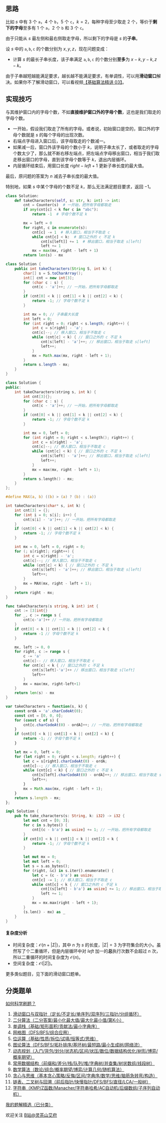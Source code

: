 ## 思路

比如 $s$ 中有 $3$ 个 $\texttt{a}$，$4$ 个 $\texttt{b}$，$5$ 个 $\texttt{c}$，$k=2$，每种字母至少取走 $2$ 个，等价于**剩下的字母**至多有 $1$ 个 $\texttt{a}$，$2$ 个 $\texttt{b}$ 和 $3$ 个 $\texttt{c}$。

由于只能从 $s$ 最左侧和最右侧取走字母，所以剩下的字母是 $s$ 的**子串**。

设 $s$ 中的 $\texttt{a},\texttt{b},\texttt{c}$ 的个数分别为 $x,y,z$，现在问题变成：

- 计算 $s$ 的最长子串长度，该子串满足 $\texttt{a},\texttt{b},\texttt{c}$ 的个数分别**至多**为 $x-k,y-k,z-k$。

由于子串越短越能满足要求，越长越不能满足要求，有单调性，可以用**滑动窗口**解决。如果你不了解滑动窗口，可以看视频[【基础算法精讲 03】](https://www.bilibili.com/video/BV1hd4y1r7Gq/)。

## 实现技巧

与其维护窗口内的字母个数，不如**直接维护窗口外的字母个数**，这也是我们取走的字母个数。

- 一开始，假设我们取走了所有的字母。或者说，初始窗口是空的，窗口外的字母个数就是 $s$ 的每个字母的出现次数。
- 右端点字母进入窗口后，该字母取走的个数减一。
- 如果减一后，窗口外该字母的个数小于 $k$，说明子串太长了，或者取走的字母个数太少了，那么就不断右移左端点，把左端点字母移出窗口，相当于我们取走移出窗口的字母，直到该字母个数等于 $k$，退出内层循环。
- 内层循环结束后，用窗口长度 $\textit{right}-\textit{left}+1$ 更新子串长度的最大值。

最后，原问题的答案为 $n$ 减去子串长度的最大值。

特别地，如果 $s$ 中某个字母的个数不足 $k$，那么无法满足题目要求，返回 $-1$。

```py [sol-Python3]
class Solution:
    def takeCharacters(self, s: str, k: int) -> int:
        cnt = Counter(s)  # 一开始，把所有字母都取走
        if any(cnt[c] < k for c in "abc"):
            return -1  # 字母个数不足 k

        mx = left = 0
        for right, c in enumerate(s):
            cnt[c] -= 1  # 移入窗口，相当于不取走 c
            while cnt[c] < k:  # 窗口之外的 c 不足 k
                cnt[s[left]] += 1  # 移出窗口，相当于取走 s[left]
                left += 1
            mx = max(mx, right - left + 1)
        return len(s) - mx
```

```java [sol-Java]
class Solution {
    public int takeCharacters(String S, int k) {
        char[] s = S.toCharArray();
        int[] cnt = new int[3];
        for (char c : s) {
            cnt[c - 'a']++; // 一开始，把所有字母都取走
        }
        if (cnt[0] < k || cnt[1] < k || cnt[2] < k) {
            return -1; // 字母个数不足 k
        }

        int mx = 0; // 子串最大长度
        int left = 0;
        for (int right = 0; right < s.length; right++) {
            int c = s[right] - 'a';
            cnt[c]--; // 移入窗口，相当于不取走 c
            while (cnt[c] < k) { // 窗口之外的 c 不足 k
                cnt[s[left] - 'a']++; // 移出窗口，相当于取走 s[left]
                left++;
            }
            mx = Math.max(mx, right - left + 1);
        }
        return s.length - mx;
    }
}
```

```cpp [sol-C++]
class Solution {
public:
    int takeCharacters(string s, int k) {
        int cnt[3]{};
        for (char c : s) {
            cnt[c - 'a']++; // 一开始，把所有字母都取走
        }
        if (cnt[0] < k || cnt[1] < k || cnt[2] < k) {
            return -1; // 字母个数不足 k
        }

        int mx = 0, left = 0;
        for (int right = 0; right < s.length(); right++) {
            int c = s[right] - 'a';
            cnt[c]--; // 移入窗口，相当于不取走 c
            while (cnt[c] < k) { // 窗口之外的 c 不足 k
                cnt[s[left] - 'a']++; // 移出窗口，相当于取走 s[left]
                left++;
            }
            mx = max(mx, right - left + 1);
        }
        return s.length() - mx;
    }
};
```

```c [sol-C]
#define MAX(a, b) ((b) > (a) ? (b) : (a))

int takeCharacters(char* s, int k) {
    int cnt[3] = {};
    for (int i = 0; s[i]; i++) {
        cnt[s[i] - 'a']++; // 一开始，把所有字母都取走
    }
    if (cnt[0] < k || cnt[1] < k || cnt[2] < k) {
        return -1; // 字母个数不足 k
    }

    int mx = 0, left = 0, right = 0;
    for (; s[right]; right++) {
        int c = s[right] - 'a';
        cnt[c]--; // 移入窗口，相当于不取走 c
        while (cnt[c] < k) { // 窗口之外的 c 不足 k
            cnt[s[left] - 'a']++; // 移出窗口，相当于取走 s[left]
            left++;
        }
        mx = MAX(mx, right - left + 1);
    }
    return right - mx;
}
```

```go [sol-Go]
func takeCharacters(s string, k int) int {
	cnt := [3]int{}
	for _, c := range s {
		cnt[c-'a']++ // 一开始，把所有字母都取走
	}
	if cnt[0] < k || cnt[1] < k || cnt[2] < k {
		return -1 // 字母个数不足 k
	}

	mx, left := 0, 0
	for right, c := range s {
		c -= 'a'
		cnt[c]-- // 移入窗口，相当于不取走 c
		for cnt[c] < k { // 窗口之外的 c 不足 k
			cnt[s[left]-'a']++ // 移出窗口，相当于取走 s[left]
			left++
		}
		mx = max(mx, right-left+1)
	}
	return len(s) - mx
}
```

```js [sol-JavaScript]
var takeCharacters = function(s, k) {
    const ordA = 'a'.charCodeAt(0);
    const cnt = [0, 0, 0];
    for (const c of s) {
        cnt[c.charCodeAt(0) - ordA]++; // 一开始，把所有字母都取走
    }
    if (cnt[0] < k || cnt[1] < k || cnt[2] < k) {
        return -1; // 字母个数不足 k
    }

    let mx = 0, left = 0;
    for (let right = 0; right < s.length; right++) {
        let c = s[right].charCodeAt(0) - ordA;
        cnt[c]--; // 移入窗口，相当于不取走 c
        while (cnt[c] < k) { // 窗口之外的 c 不足 k
            cnt[s[left].charCodeAt(0) - ordA]++; // 移出窗口，相当于取走 s[left]
            left++;
        }
        mx = Math.max(mx, right - left + 1);
    }
    return s.length - mx;
};
```

```rust [sol-Rust]
impl Solution {
    pub fn take_characters(s: String, k: i32) -> i32 {
        let mut cnt = [0; 3];
        for c in s.bytes() {
            cnt[(c - b'a') as usize] += 1; // 一开始，把所有字母都取走
        }
        if cnt[0] < k || cnt[1] < k || cnt[2] < k {
            return -1; // 字母个数不足 k
        }

        let mut mx = 0;
        let mut left = 0;
        let s = s.as_bytes();
        for (right, &c) in s.iter().enumerate() {
            let c = (c - b'a') as usize;
            cnt[c] -= 1; // 移入窗口，相当于不取走 c
            while cnt[c] < k { // 窗口之外的 c 不足 k
                cnt[(s[left] - b'a') as usize] += 1; // 移出窗口，相当于取走 s[left]
                left += 1;
            }
            mx = mx.max(right - left + 1);
        }
        (s.len() - mx) as _
    }
}
```

#### 复杂度分析

- 时间复杂度：$\mathcal{O}(n+|\Sigma|)$，其中 $n$ 为 $s$ 的长度，$|\Sigma|=3$ 为字符集合的大小。虽然写了个二重循环，但是内层循环中对 $\textit{left}$ 加一的**总**执行次数不会超过 $n$ 次，所以二重循环的时间复杂度为 $\mathcal{O}(n)$。
- 空间复杂度：$\mathcal{O}(|\Sigma|)$。

更多类似题目，见下面的滑动窗口题单。

## 分类题单

[如何科学刷题？](https://leetcode.cn/circle/discuss/RvFUtj/)

1. [滑动窗口与双指针（定长/不定长/单序列/双序列/三指针/分组循环）](https://leetcode.cn/circle/discuss/0viNMK/)
2. [二分算法（二分答案/最小化最大值/最大化最小值/第K小）](https://leetcode.cn/circle/discuss/SqopEo/)
3. [单调栈（基础/矩形面积/贡献法/最小字典序）](https://leetcode.cn/circle/discuss/9oZFK9/)
4. [网格图（DFS/BFS/综合应用）](https://leetcode.cn/circle/discuss/YiXPXW/)
5. [位运算（基础/性质/拆位/试填/恒等式/思维）](https://leetcode.cn/circle/discuss/dHn9Vk/)
6. [图论算法（DFS/BFS/拓扑排序/基环树/最短路/最小生成树/网络流）](https://leetcode.cn/circle/discuss/01LUak/)
7. [动态规划（入门/背包/划分/状态机/区间/状压/数位/数据结构优化/树形/博弈/概率期望）](https://leetcode.cn/circle/discuss/tXLS3i/)
8. [常用数据结构（前缀和/差分/栈/队列/堆/字典树/并查集/树状数组/线段树）](https://leetcode.cn/circle/discuss/mOr1u6/)
9. [数学算法（数论/组合/概率期望/博弈/计算几何/随机算法）](https://leetcode.cn/circle/discuss/IYT3ss/)
10. [贪心与思维（基本贪心策略/反悔/区间/字典序/数学/思维/脑筋急转弯/构造）](https://leetcode.cn/circle/discuss/g6KTKL/)
11. [链表、二叉树与回溯（前后指针/快慢指针/DFS/BFS/直径/LCA/一般树）](https://leetcode.cn/circle/discuss/K0n2gO/)
12. [字符串（KMP/Z函数/Manacher/字符串哈希/AC自动机/后缀数组/子序列自动机）](https://leetcode.cn/circle/discuss/SJFwQI/)

[我的题解精选（已分类）](https://github.com/EndlessCheng/codeforces-go/blob/master/leetcode/SOLUTIONS.md)

欢迎关注 [B站@灵茶山艾府](https://space.bilibili.com/206214)
